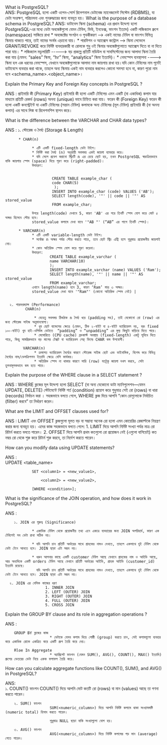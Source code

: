 What is PostgreSQL?  
ANS: PostgreSQL হলো একটি ওপেন-সোর্স রিলেশনাল ডেটাবেজ ম্যানেজমেন্ট সিস্টেম (RDBMS), যা ডেটা সংরক্ষণ, পরিচালনা এবং পুনরুদ্ধারের জন্য ব্যবহৃত হয়।
What is the purpose of a database schema in PostgreSQL?
ANS: ডাটাবেস স্কিমা (schema) এর প্রধান উদ্দেশ্য হলো PostgreSQL-এর মধ্যে ডেটা অবজেক্টগুলো যেমন টেবিল, ভিউ, ইনডেক্স, ফাংশন ইত্যাদ) একটি লজিক্যাল গ্রুপে (namespace) সাজিয়ে রাখা
         * অবজেক্টের সংগঠন ও পৃথকীকরণ --> একই নামের টেবিল বা ফাংশন বিভিন্ন স্কিমায় থাকতে পারে, তাই নামের সংর্ঘষ এড়ানো যায়।
         * পারমিশন ও অ্যাক্সেস কন্ট্রোল --> স্কিমা লেভেলে GRANT/REVOKE করে নির্দিষ্ট ব্যবহারকারী বা রোলকে শুধু ওই স্কিমার অবজেক্টগুলোতে অ্যাক্সেস দিতে বা না দিতে পারা যায়।
         * লজিক্যাল মডুলারিটি -----> বড় প্রকল্পে প্রতিটি মডিউল বা সাবসিস্টেমের জন্য আলাদা স্কিমা তৈরি করা যায় (যেমন: “sales” স্কিমা, “hr” স্কিমা, “analytics” স্কিমা ইত্যাদি)।
         * নেমস্পেস ব্যবস্থাপনা ----> স্কিমা হল এক ধরনের নেমস্পেস, যেখানে অবজেক্টগুলোকে আলাদা নাম জায়গায় রাখা হয়।যদি কোন টেবিলের নাম পূর্বেই ডাটাবেসে ব্যবহার করা থাকে, তাহলে অন্য স্কিমায় একই নাম ব্যবহার করলেও কোনো সমস্যা হবে না, 
                                   কারণ পুরো নাম হবে <schema_name>.<object_name>।
                                   
Explain the Primary Key and Foreign Key concepts in PostgreSQL ?

ANS : প্রাইমারি কী (Primary Key)
      প্রাইমারি কী হলো একটি টেবিলের এমন একটি (বা একাধিক) কলাম যার মাধ্যমে প্রতিটি রেকর্ড (rows) অনন্য (unique) ভাবে চিহ্নিত করা যায়।
      ফরেন কী (Foreign Key)
      ফরেন কী হলো একটি কনস্ট্রেইন্ট যা একটি টেবিলের (সন্তান টেবিল) কলামকে অন্য টেবিলের (মূল টেবিল) প্রাইমারি কী (বা অনন্য কলাম) এর সাথে লিঙ্ক বা রিলেশনশিপ স্থাপন করে। 

What is the difference between the VARCHAR and CHAR data types?

ANS : 
     ১. স্টোরেজ ও দৈর্ঘ্য (Storage & Length)

          * CHAR(n)
          
                * এটি একটি fixed-length ডেটা টাইপ।
                * নির্দিষ্ট করা দৈর্ঘ্য (n) অনুযায়ী সবসময় একই জায়গা ব্যাবহার করে।
                * যদি সেলে প্রবেশ করানো স্ট্রিংটি n এর চেয়ে ছোট হয়, তখন PostgreSQL স্বয়ংক্রিয়ভাবে বাকি জায়গায় স্পেস (space) দিয়ে পূরণ করে (right-padded)।
                উদাহরণ:

                        
                         CREATE TABLE example_char (
                         code CHAR(5)
                          );
                         INSERT INTO example_char (code) VALUES ('AB');
                         SELECT length(code), '"' || code || '"' AS stored_value
                         FROM example_char;
                         
                উপরে length(code) দেখাবে 5, কারণ 'AB' এর পরে তিনটি স্পেস যোগ করে মোট ৫ অক্ষর হিসেবে স্টোর হবে।
                stored_value কলামে দেখা যাবে '"AB "' (“AB” এর পাশে তিনটি স্পেস)।

          * VARCHAR(n)
                * এটি একটি variable-length ডেটা টাইপ।
                * সর্বোচ্চ n অক্ষর পর্যন্ত স্টোর করতে পারে, তবে ছোট স্ট্রিং এন্ট্রি হলে শুধুমাত্র প্রয়োজনীয় জায়গাই নেয়।
                * কোন অতিরিক্ত স্পেস যোগ করে পূরণ করেনা।
                উদাহরণ:  
                        CREATE TABLE example_varchar (
                        name VARCHAR(10)
                        );
                        INSERT INTO example_varchar (name) VALUES ('Ram');
                        SELECT length(name), '"' || name || '"' AS stored_value
                        FROM example_varchar;
                এখানে length(name) হবে 3, কারণ ‘Ram’ মাত্র ৩ অক্ষর।
                stored_value দেখা যাবে '"Ram"' (কোনো অতিরিক্ত স্পেস নেই) |


      ২. পারফরম্যান্স (Performance)
             CHAR(n)

                 * যেহেতু সবসময় ঠিকঠাক n দৈর্ঘ্য ধরে (padding সহ), তাই যেকোনো রো (row) এর জন্য স্টোরেজ সাইজ অনুমানযোগ্য।
                 * খুব ছোট বান্ডেলের ক্ষেত্রে (যেমন, ঠিক ২-বাইট বা ৪-বাইট ভ্যারিয়েবল নয়, বরং fixed ১০০-বাইট) খুব হাই-ওলিউম ডেটাতে  “padding” ও “unpadding” এর মূল্য কিছুটা বাড়িয়ে দিতে পারে।
                 * মেমোরিতে (CPU cache) ব্রডকাস্ট অবস্থায় (fixed-length) একটু সুবিধে দিতে পারে, কিন্তু সামগ্রিকভাবে বড় মাপের টেক্সট বা ভ্যারিয়েবল লেন্থ ফিল্ডে CHAR কম উপযোগী।

            VARCHAR(n)
                 * ক্রমাগত ভ্যারিয়েবল দৈর্ঘ্যের কারণে স্টোরেজ সাইজ ছোট এবং ডাইনামিক, বিশেষ করে বিভিন্ন দৈর্ঘ্যের নাম/ডেসক্রিপশন ইত্যাদি ক্ষেত্রে বেশি কার্যকর।
                 * অতিরিক্ত স্পেস না থাকার কারণে সারি (row) যতটুকু জায়গা দখল করবে, সেটা তুলনামূলকভাবে কম হতে পারে।


 Explain the purpose of the WHERE clause in a SELECT statement ?
 
 ANS : WHERE ক্লজের মূল উদ্দেশ্য হলো SELECT (বা অন্য যেকোনো ডাটা ম্যানিপুলেশন—যেমন UPDATE, DELETE) স্টেটমেন্টে নির্দিষ্ট শর্ত (condition) প্রয়োগ করে শুধুমাত্র সেই রো (rows) বা ধারা (records) নির্বাচন করা । 
       সহজভাবে বলতে গেলে, WHERE ক্লজ দিয়ে আপনি “কোন রোগুলোকে নির্বাচিত (filter) করবে” তা নির্ধারণ করেন।


What are the LIMIT and OFFSET clauses used for?

ANS : LIMIT এবং OFFSET ক্লজগুলো মূলত বড় বা সম্ভাব্য অনেক রো হলো এমন কোয়েরির রেজাল্টকে নিয়ন্ত্রণ করার জন্য ব্যবহৃত হয়। এদের কাজ সহজভাবে বলতে গেলে:
          1. LIMIT দিয়ে আপনি নির্দিষ্ট সংখ্যা পর্যন্ত মাত্র রো রিটার্ন করতে বলতে পারেন।
          2. OFFSET দিয়ে আপনি প্রথম কতগুলো রো প্রয়োজন নেই (এগুলো বাগিয়েই) কত নম্বর রো থেকে শুরু করে রিটার্ন শুরু করবে, তা নির্দেশ করতে পারেন।


How can you modify data using UPDATE statements? 

ANS :   
                UPDATE <table_name>

                SET <column1> = <new_value1>,

                    <column2> = <new_value2>,

                [WHERE <condition>];


What is the significance of the JOIN operation, and how does it work in PostgreSQL?


ANS :    

        ১. JOIN এর গুরুত্ব (Significance)

                * একাধিক টেবিল থেকে প্রয়োজনীয় তথ্য এনে একত্রে ব্যবহারের জন্য JOIN অপরিহার্য, কারণ এক টেবিলেই সব ডেটা রাখা সঠিক নয়।

                * যদি আপনি চান প্রতিটি অর্ডারের সাথে গ্রাহকের নামও দেখতে, তাহলে একসাথে দুই টেবিল থেকে ডেটা টেনে আনতে হবে। JOIN ছাড়া এটা সম্ভব নয়।

                * ধরুন আপনার কাছে একটি customer টেবিল আছে যেখানে গ্রাহকের নাম ও আইডি আছে, আর অন্যদিকে একটি orders টেবিল আছে যেখানে প্রতিটি অর্ডারের আইডি, গ্রাহক আইডি (customer_id) ইত্যাদি রয়েছে।
                  যদি আপনি চান প্রতিটি অর্ডারের সাথে গ্রাহকের নামও দেখতে, তাহলে একসাথে দুই টেবিল থেকে ডেটা টেনে আনতে হবে। JOIN ছাড়া এটা সম্ভব নয়।

      ২. JOIN এর বেসিক কাজের ধরণ
                      1. INNER JOIN
                      2. LEFT (OUTER) JOIN
                      3. RIGHT (OUTER) JOIN
                      4. FULL (OUTER) JOIN
                      5. CROSS JOIN


Explain the GROUP BY clause and its role in aggregation operations ?

ANS :  

        GROUP BY ক্লজের কাজ
                        * ডেটাকে যেসব কলাম দিয়ে গোষ্ঠী (group) করতে চান, সেই কলামগুলো ব্যবহার করে একাধিক রোকে একত্রিত করে একটি গ্রুপ তৈরি করে দেয়।

        Rloe In Aggregate
                        * অ্যাগ্রিগেট ফাংশন (যেমন SUM(), AVG(), COUNT(), MAX() ইত্যাদি) গ্রুপের ভেতরের ডেটা নিয়ে একক ফলাফল তৈরি করে।



How can you calculate aggregate functions like COUNT(), SUM(), and AVG() in PostgreSQL?


ANS:  
        ১. COUNT() ফাংশন
                        COUNT() দিয়ে আপনি মোট কতটি রো (rows) বা মান (values) আছে তা গণনা করতে পারেন।

        ২. SUM() ফাংশন
                        SUM(<numeric_column>) দিয়ে আপনি নির্দিষ্ট কলামে থাকা সংখ্যাসমষ্টি (numeric total) হিসাব করতে পারেন।

                        শুধুমাত্র NULL ছাড়া বাকি সংখ্যাগুলো যোগ হয়।

        ৩. AVG() ফাংশন
                        AVG(<numeric_column>) দিয়ে নির্দিষ্ট কলামের গড় মান (average) পেতে পারেন।

        
                





